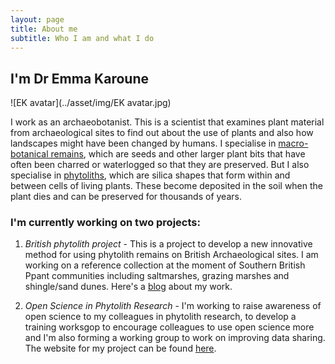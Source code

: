 ```yaml
---
layout: page
title: About me
subtitle: Who I am and what I do
---
```


## I'm Dr Emma Karoune

![EK avatar](../asset/img/EK avatar.jpg)

I work as an archaeobotanist. This is a scientist that examines plant material from archaeological sites to find out about the use of plants and also how landscapes might have been changed by humans. I specialise in [macro-botanical remains](https://www.theposthole.org/read/article/222), which are seeds and other larger plant bits that have often been charred or waterlogged so that they are preserved. But I also specialise in [phytoliths](https://en.wikipedia.org/wiki/Phytolith), which are silica shapes that form within and between cells of living plants. These become deposited in the soil when the plant dies and can be preserved for thousands of years.

### I'm currently working on two projects:
1. _British phytolith project_ - This is a project to develop a new innovative method for using phytolith remains on British Archaeological sites. I am working on a reference collection at the moment of Southern British Ppant communities including saltmarshes, grazing marshes and shingle/sand dunes. Here's a [blog](https://solentreserves.wordpress.com/2020/10/06/strange-ladies-with-a-wheelbarrow/) about my work. 

2. _Open Science in Phytolith Research_ - I'm working to raise awareness of open science to my colleagues in phytolith research, to develop a training worksgop to encourage colleagues to use open science more and I'm also forming a working group to work on improving data sharing. The website for my project can be found [here](https://ekaroune.github.io/Open-Science-in-Phytolith-Research/).

